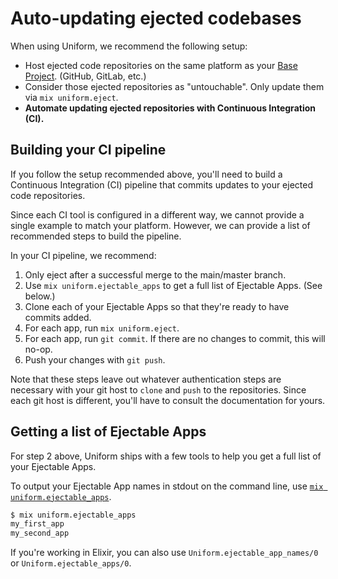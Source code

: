 # Auto-updating ejected codebases

When using Uniform, we recommend the following setup:

- Host ejected code repositories on the same platform as your [Base
  Project](how-it-works.html#the-base-project). (GitHub, GitLab, etc.)
- Consider those ejected repositories as "untouchable". Only update them via
  `mix uniform.eject`.
- **Automate updating ejected repositories with Continuous Integration (CI).**

## Building your CI pipeline

If you follow the setup recommended above, you'll need to build a Continuous
Integration (CI) pipeline that commits updates to your ejected code
repositories.

Since each CI tool is configured in a different way, we cannot provide a single
example to match your platform. However, we can provide a list of recommended
steps to build the pipeline.

In your CI pipeline, we recommend:

1. Only eject after a successful merge to the main/master branch.
2. Use `mix uniform.ejectable_apps` to get a full list of Ejectable Apps. (See below.)
3. Clone each of your Ejectable Apps so that they're ready to have commits
   added.
4. For each app, run `mix uniform.eject`.
5. For each app, run `git commit`. If there are no changes to commit, this will
   no-op.
6. Push your changes with `git push`.

Note that these steps leave out whatever authentication steps are necessary
with your git host to `clone` and `push` to the repositories. Since each git
host is different, you'll have to consult the documentation for yours.

## Getting a list of Ejectable Apps

For step 2 above, Uniform ships with a few tools to help you get a full list of
your Ejectable Apps.

To output your Ejectable App names in stdout on the command line, use [`mix
uniform.ejectable_apps`](Mix.Tasks.Uniform.EjectableApps.html).

```bash
$ mix uniform.ejectable_apps
my_first_app
my_second_app
```

If you're working in Elixir, you can also use `Uniform.ejectable_app_names/0`
or `Uniform.ejectable_apps/0`.
